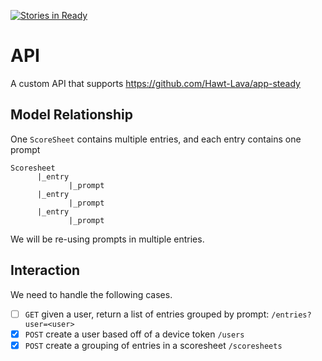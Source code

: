 [![Stories in Ready](https://badge.waffle.io/LavaHq/api-steady.png?label=ready&title=Ready)](https://waffle.io/LavaHq/api-steady)
# API
A custom API that supports https://github.com/Hawt-Lava/app-steady

## Model Relationship

One `ScoreSheet` contains multiple entries, and each entry contains one prompt
```
Scoresheet
      |_entry
             |_prompt
      |_entry
             |_prompt
      |_entry
             |_prompt
```

We will be re-using prompts in multiple entries.


## Interaction
We need to handle the following cases. 

- [ ] `GET` given a user, return a list of entries grouped by prompt: `/entries?user=<user>` 
- [X] `POST` create a user based off of a device 
token `/users`
- [X] `POST` create a grouping of entries in a scoresheet `/scoresheets`
